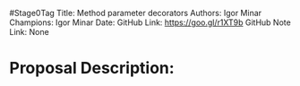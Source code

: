 #Stage0Tag
Title: Method parameter decorators
Authors: Igor Minar
Champions: Igor Minar
Date: 
GitHub Link: https://goo.gl/r1XT9b
GitHub Note Link: None

# Proposal Description:
